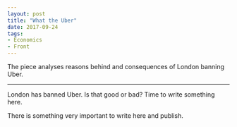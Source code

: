 ```yaml
---
layout: post
title: "What the Uber"
date: 2017-09-24
tags:
- Economics
- Front
---
```


The piece analyses reasons behind and consequences of London banning Uber.

--- 

London has banned Uber. Is that good or bad? Time to write something here. 

There is something very important to write here and publish.